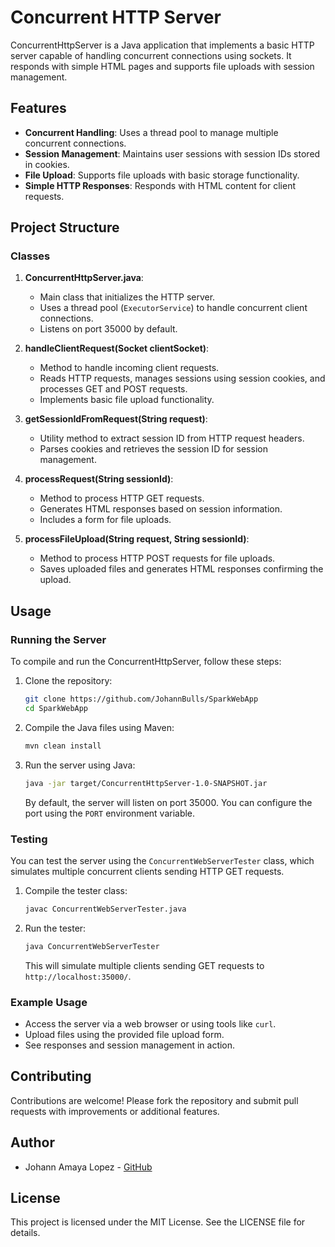 # Concurrent HTTP Server

ConcurrentHttpServer is a Java application that implements a basic HTTP server capable of handling concurrent connections using sockets. It responds with simple HTML pages and supports file uploads with session management.

## Features

- **Concurrent Handling**: Uses a thread pool to manage multiple concurrent connections.
- **Session Management**: Maintains user sessions with session IDs stored in cookies.
- **File Upload**: Supports file uploads with basic storage functionality.
- **Simple HTTP Responses**: Responds with HTML content for client requests.

## Project Structure

### Classes

1. **ConcurrentHttpServer.java**:
   - Main class that initializes the HTTP server.
   - Uses a thread pool (`ExecutorService`) to handle concurrent client connections.
   - Listens on port 35000 by default.

2. **handleClientRequest(Socket clientSocket)**:
   - Method to handle incoming client requests.
   - Reads HTTP requests, manages sessions using session cookies, and processes GET and POST requests.
   - Implements basic file upload functionality.

3. **getSessionIdFromRequest(String request)**:
   - Utility method to extract session ID from HTTP request headers.
   - Parses cookies and retrieves the session ID for session management.

4. **processRequest(String sessionId)**:
   - Method to process HTTP GET requests.
   - Generates HTML responses based on session information.
   - Includes a form for file uploads.

5. **processFileUpload(String request, String sessionId)**:
   - Method to process HTTP POST requests for file uploads.
   - Saves uploaded files and generates HTML responses confirming the upload.

## Usage

### Running the Server

To compile and run the ConcurrentHttpServer, follow these steps:

1. Clone the repository:
   ```bash
   git clone https://github.com/JohannBulls/SparkWebApp
   cd SparkWebApp
   ```

2. Compile the Java files using Maven:
   ```bash
   mvn clean install
   ```

3. Run the server using Java:
   ```bash
   java -jar target/ConcurrentHttpServer-1.0-SNAPSHOT.jar
   ```

   By default, the server will listen on port 35000. You can configure the port using the `PORT` environment variable.

### Testing

You can test the server using the `ConcurrentWebServerTester` class, which simulates multiple concurrent clients sending HTTP GET requests.

1. Compile the tester class:
   ```bash
   javac ConcurrentWebServerTester.java
   ```

2. Run the tester:
   ```bash
   java ConcurrentWebServerTester
   ```

   This will simulate multiple clients sending GET requests to `http://localhost:35000/`.

### Example Usage

- Access the server via a web browser or using tools like `curl`.
- Upload files using the provided file upload form.
- See responses and session management in action.

## Contributing

Contributions are welcome! Please fork the repository and submit pull requests with improvements or additional features.

## Author

- Johann Amaya Lopez - [GitHub](https://github.com/JohannBulls/SparkWebApp)

## License

This project is licensed under the MIT License. See the LICENSE file for details.
